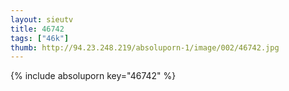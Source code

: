 ```yaml
--- 
layout: sieutv
title: 46742
tags: ["46k"]
thumb: http://94.23.248.219/absoluporn-1/image/002/46742.jpg
---
```

{% include absoluporn key="46742" %} 
